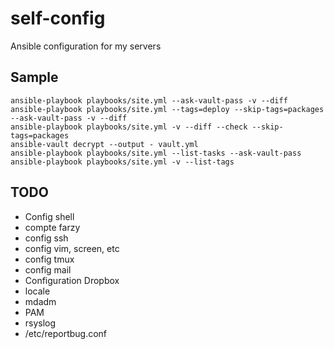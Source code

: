 # self-config
Ansible configuration for my servers

## Sample

    ansible-playbook playbooks/site.yml --ask-vault-pass -v --diff
    ansible-playbook playbooks/site.yml --tags=deploy --skip-tags=packages --ask-vault-pass -v --diff
    ansible-playbook playbooks/site.yml -v --diff --check --skip-tags=packages
    ansible-vault decrypt --output - vault.yml
    ansible-playbook playbooks/site.yml --list-tasks --ask-vault-pass
    ansible-playbook playbooks/site.yml -v --list-tags

## TODO

* Config shell
* compte farzy
* config ssh
* config vim, screen, etc
* config tmux
* config mail
* Configuration Dropbox
* locale
* mdadm
* PAM
* rsyslog
* /etc/reportbug.conf
